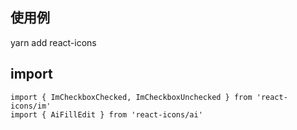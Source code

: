 ## 使用例
yarn add react-icons

## import
```
import { ImCheckboxChecked, ImCheckboxUnchecked } from 'react-icons/im'
import { AiFillEdit } from 'react-icons/ai'
```